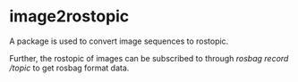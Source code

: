 # image2rostopic
A package is used to convert image sequences to rostopic. 

Further, the rostopic of images can be subscribed to through *rosbag record /topic* to get rosbag format data. 
